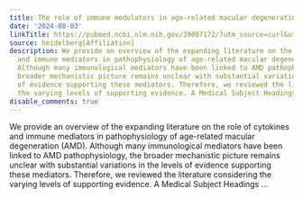 ```yaml
---
title: The role of immune modulators in age-related macular degeneration
date: '2024-08-03'
linkTitle: https://pubmed.ncbi.nlm.nih.gov/39097172/?utm_source=curl&utm_medium=rss&utm_campaign=pubmed-2&utm_content=1FakS-2QOkCT8HsMOQP1bCRQ4YzyumYOmxmF0moLsQ3dFB1E9V&fc=20220326224207&ff=20240804182128&v=2.18.0.post9+e462414
source: heidelberg[Affiliation]
description: We provide an overview of the expanding literature on the role of cytokines
  and immune mediators in pathophysiology of age-related macular degeneration (AMD).
  Although many immunological mediators have been linked to AMD pathophysiology, the
  broader mechanistic picture remains unclear with substantial variations in the levels
  of evidence supporting these mediators. Therefore, we reviewed the literature considering
  the varying levels of supporting evidence. A Medical Subject Headings ...
disable_comments: true
---
```

We provide an overview of the expanding literature on the role of cytokines and immune mediators in pathophysiology of age-related macular degeneration (AMD). Although many immunological mediators have been linked to AMD pathophysiology, the broader mechanistic picture remains unclear with substantial variations in the levels of evidence supporting these mediators. Therefore, we reviewed the literature considering the varying levels of supporting evidence. A Medical Subject Headings ...